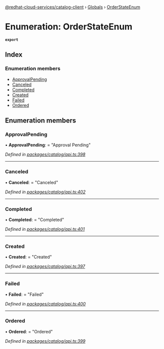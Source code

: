 [@redhat-cloud-services/catalog-client](../README.md) › [Globals](../globals.md) › [OrderStateEnum](orderstateenum.md)

# Enumeration: OrderStateEnum

**`export`** 

## Index

### Enumeration members

* [ApprovalPending](orderstateenum.md#approvalpending)
* [Canceled](orderstateenum.md#canceled)
* [Completed](orderstateenum.md#completed)
* [Created](orderstateenum.md#created)
* [Failed](orderstateenum.md#failed)
* [Ordered](orderstateenum.md#ordered)

## Enumeration members

###  ApprovalPending

• **ApprovalPending**: = "Approval Pending"

*Defined in [packages/catalog/api.ts:398](https://github.com/fhlavac/javascript-clients/blob/master/packages/catalog/api.ts#L398)*

___

###  Canceled

• **Canceled**: = "Canceled"

*Defined in [packages/catalog/api.ts:402](https://github.com/fhlavac/javascript-clients/blob/master/packages/catalog/api.ts#L402)*

___

###  Completed

• **Completed**: = "Completed"

*Defined in [packages/catalog/api.ts:401](https://github.com/fhlavac/javascript-clients/blob/master/packages/catalog/api.ts#L401)*

___

###  Created

• **Created**: = "Created"

*Defined in [packages/catalog/api.ts:397](https://github.com/fhlavac/javascript-clients/blob/master/packages/catalog/api.ts#L397)*

___

###  Failed

• **Failed**: = "Failed"

*Defined in [packages/catalog/api.ts:400](https://github.com/fhlavac/javascript-clients/blob/master/packages/catalog/api.ts#L400)*

___

###  Ordered

• **Ordered**: = "Ordered"

*Defined in [packages/catalog/api.ts:399](https://github.com/fhlavac/javascript-clients/blob/master/packages/catalog/api.ts#L399)*
